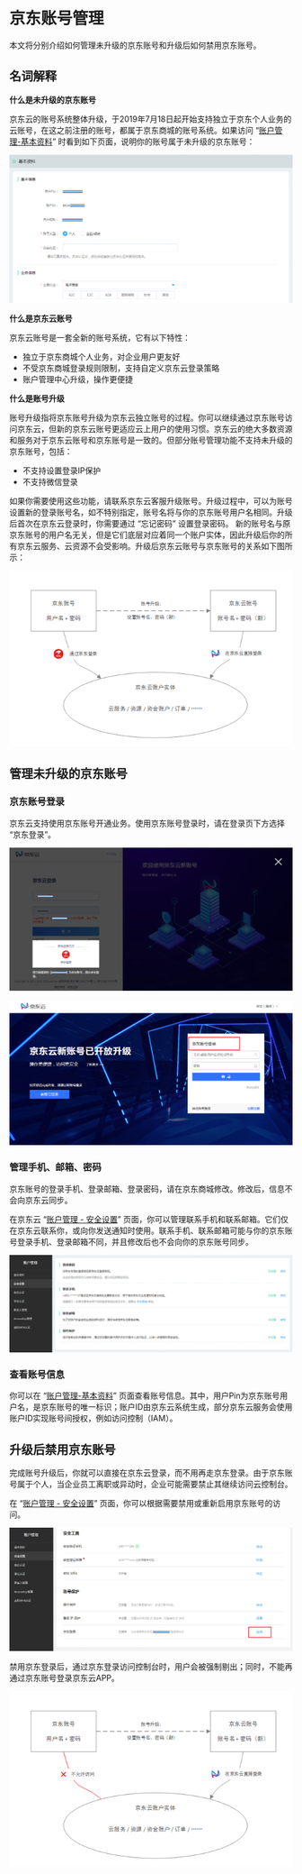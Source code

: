 # 京东账号管理

本文将分别介绍如何管理未升级的京东账号和升级后如何禁用京东账号。

## 名词解释
**什么是未升级的京东账号**

京东云的账号系统整体升级，于2019年7月18日起开始支持独立于京东个人业务的云账号，在这之前注册的账号，都属于京东商城的账号系统。如果访问 “[账户管理-基本资料](https://uc.jdcloud.com/account/basic-info)” 时看到如下页面，说明你的账号属于未升级的京东账号：

![](../../../image/User/Account-Mgmt/jdInfo1-copy.PNG)

**什么是京东云账号**

京东云账号是一套全新的账号系统，它有以下特性：
* 独立于京东商城个人业务，对企业用户更友好
* 不受京东商城登录规则限制，支持自定义京东云登录策略
* 账户管理中心升级，操作更便捷

**什么是账号升级**

账号升级指将京东账号升级为京东云独立账号的过程。你可以继续通过京东账号访问京东云，但新的京东云账号更适应云上用户的使用习惯。京东云的绝大多数资源和服务对于京东云账号和京东账号是一致的。但部分账号管理功能不支持未升级的京东账号，包括：
* 不支持设置登录IP保护
* 不支持微信登录

如果你需要使用这些功能，请联系京东云客服升级账号。升级过程中，可以为账号设置新的登录账号名，如不特别指定，账号名将与你的京东账号用户名相同。升级后首次在京东云登录时，你需要通过 “忘记密码” 设置登录密码。
新的账号名与原京东账号的用户名无关，但是它们底层对应着同一个账户实体，因此升级后你的所有京东云服务、云资源不会受影响。升级后京东云账号与京东账号的关系如下图所示：

![](../../../image/User/Account-Mgmt/relationship.png)

## 管理未升级的京东账号
### 京东账号登录

京东云支持使用京东账号开通业务。使用京东账号登录时，请在登录页下方选择 “京东登录”。

![](../../../image/User/Account-Mgmt/login2-1030.png)

![](../../../image/User/Account-Mgmt/log4.png)

### 管理手机、邮箱、密码

京东账号的登录手机、登录邮箱、登录密码，请在京东商城修改。修改后，信息不会向京东云同步。

在京东云 “[账户管理 - 安全设置](https://uc.jdcloud.com/account/security-settings)” 页面，你可以管理联系手机和联系邮箱。它们仅在京东云联系你，或向你发送通知时使用。联系手机、联系邮箱可能与你的京东账号登录手机、登录邮箱不同，并且修改后也不会向你的京东账号同步。

![](../../../image/User/Account-Mgmt/safe8.PNG)

### 查看账号信息

你可以在 “[账户管理-基本资料](https://uc.jdcloud.com/account/basic-info)” 页面查看账号信息。其中，用户Pin为京东账号用户名，是京东账号的唯一标识；账户ID由京东云系统生成，部分京东云服务会使用账户ID实现账号间授权，例如访问控制（IAM）。

## 升级后禁用京东账号

完成账号升级后，你就可以直接在京东云登录，而不用再走京东登录。由于京东账号属于个人，当企业员工离职或异动时，企业可能需要禁止其继续访问云控制台。

在 “[账户管理 - 安全设置](https://uc.jdcloud.com/account/security-settings)” 页面，你可以根据需要禁用或重新启用京东账号的访问。

![](../../../image/User/Account-Mgmt/safe9.png)

禁用京东登录后，通过京东登录访问控制台时，用户会被强制剔出；同时，不能再通过京东账号登录京东云APP。

![](../../../image/User/Account-Mgmt/relationship1.png)

